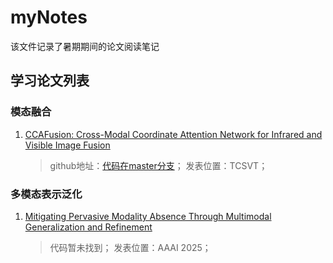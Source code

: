 # myNotes
该文件记录了暑期期间的论文阅读笔记


## 学习论文列表

### 模态融合

1. [CCAFusion: Cross-Modal Coordinate Attention  Network for Infrared and Visible Image Fusion](./papers/CCAFusion.md)
    > github地址：[代码在master分支](https://github.com/Li-Xiaoling/CCAFusion)；
    > 发表位置：TCSVT；

### 多模态表示泛化

1. [Mitigating Pervasive Modality Absence Through Multimodal Generalization and Refinement](./papers/MGR.md)
   > 代码暂未找到；
   > 发表位置：AAAI 2025；
